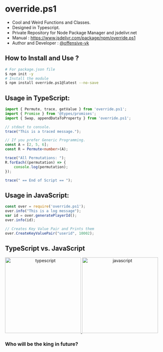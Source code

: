 # override.ps1
* Cool and Weird Functions and Classes.
* Designed in Typescript.
* Private Repository for Node Package Manager and jsdelivr.net 
* Manual :  https://www.jsdelivr.com/package/npm/override.ps1
* Author and Developer : [@offensive-vk]()

## How to Install and Use ?
```bash
# For package.json file
$ npm init -y
# Install the module
$ npm install override.ps1@latest --no-save
```

## Usage in TypeScript:
```typescript
import { Permute, trace, getValue } from 'override.ps1';
import { Promise } from '@types/promises';
import { Swap, appendDataToProperty } from 'override.ps1';

// stdout to console.
trace("This is a traced message.");

// If you prefer Generic Programming.
const A = [2, 5, 6];
const R = Permute<number>(A);

trace("All Permutations: ");
R.forEach((permutation) => {
    console.log(permutation);
});

trace(" == End of Script == ");
```

## Usage in JavaScript:
```javascript
const over = require('override.ps1');
over.info("This is a log message");
var id = over.generatePlayerId();
over.info(id);

// Creates Key Value Pair and Prints them
over.CreateKeyValuePair("userid", 10002);

```

## TypeScript vs. JavaScript
<div align="center">
<a href="https://www.typescriptlang.org/" target="_blank" rel="noreferrer"> <img src="https://cdn.jsdelivr.net/gh/offensive-vk/Icons@master/typescript/typescript-original.svg" alt="typescript" width="250" height="250"/> </a> 
<a href="https://developer.mozilla.org/en-US/docs/Web/JavaScript" target="_blank" rel="noreferrer"> <img src="https://cdn.jsdelivr.net/gh/offensive-vk/Icons@master/javascript/javascript-original.svg" alt="javascript" width="250" height="250"/> </a>
</div>

### Who will be the king in future?
